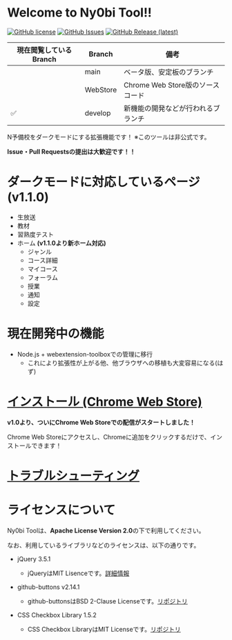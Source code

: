 # Welcome to Ny0bi Tool!!

[![GitHub license](https://img.shields.io/github/license/CoreNion/Ny0bi_Tool?style=plastic)](https://github.com/CoreNion/Ny0bi_Tool/LICENSE) 
[![GitHub Issues](https://img.shields.io/github/issues/CoreNion/Ny0bi_Tool?style=plastic)](https://github.com/CoreNion/Ny0bi_Tool/issues)
[![GitHub Release (latest)](https://img.shields.io/github/v/release/CoreNion/Ny0bi_Tool?label=Latest%20Release&style=plastic)](https://github.com/CoreNion/Ny0bi_Tool/releases/latest)

| 現在閲覧しているBranch | Branch        | 備考                                  | 
| ---------------------- | ------------ | -------------------------------------- | 
|                        | main         | ベータ版、安定板のブランチ               | 
|                        | WebStore      | Chrome Web Store版のソースコード       | 
|           ✅          | develop  | 新機能の開発などが行われるブランチ   | 

N予備校をダークモードにする拡張機能です！ ※このツールは非公式です。

**Issue・Pull Requestsの提出は大歓迎です！！**

# ダークモードに対応しているページ(v1.1.0)

- 生放送
- 教材
- 習熟度テスト
- ホーム **(v1.1.0より新ホーム対応)**
  - ジャンル
  - コース詳細
  - マイコース
  - フォーラム
  - 授業
  - 通知
  - 設定

# 現在開発中の機能
- Node.js + webextension-toolboxでの管理に移行
  - これにより拡張性が上がる他、他ブラウザへの移植も大変容易になる(はず)

# [インストール (Chrome Web Store)](https://chrome.google.com/webstore/detail/ny0bi-tool/lkmfjlmabmkedlocaclfgbemmdofjfjg)
**v1.0より、ついにChrome Web Storeでの配信がスタートしました！**

Chrome Web Storeにアクセスし、Chromeに追加をクリックするだけで、インストールできます！

# [トラブルシューティング](https://github.com/CoreNion/Ny0bi_Tool/wiki/%E3%83%88%E3%83%A9%E3%83%96%E3%83%AB%E3%82%B7%E3%83%A5%E3%83%BC%E3%83%86%E3%82%A3%E3%83%B3%E3%82%B0)

# ライセンスについて
Ny0bi Toolは、**Apache License Version 2.0**の下で利用してください。

なお、利用しているライブラリなどのライセンスは、以下の通りです。

- jQuery 3.5.1
  - jQueryはMIT Lisenceです。[詳細情報](https://jquery.org/license/)

- github-buttons v2.14.1
  - github-buttonsはBSD 2-Clause Licenseです。[リポジトリ](https://github.com/ntkme/github-buttons/)

- CSS Checkbox Library 1.5.2
  - CSS Checkbox LibraryはMIT Licenseです。[リポジトリ](https://github.com/hunzaboy/CSS-Checkbox-Library)
